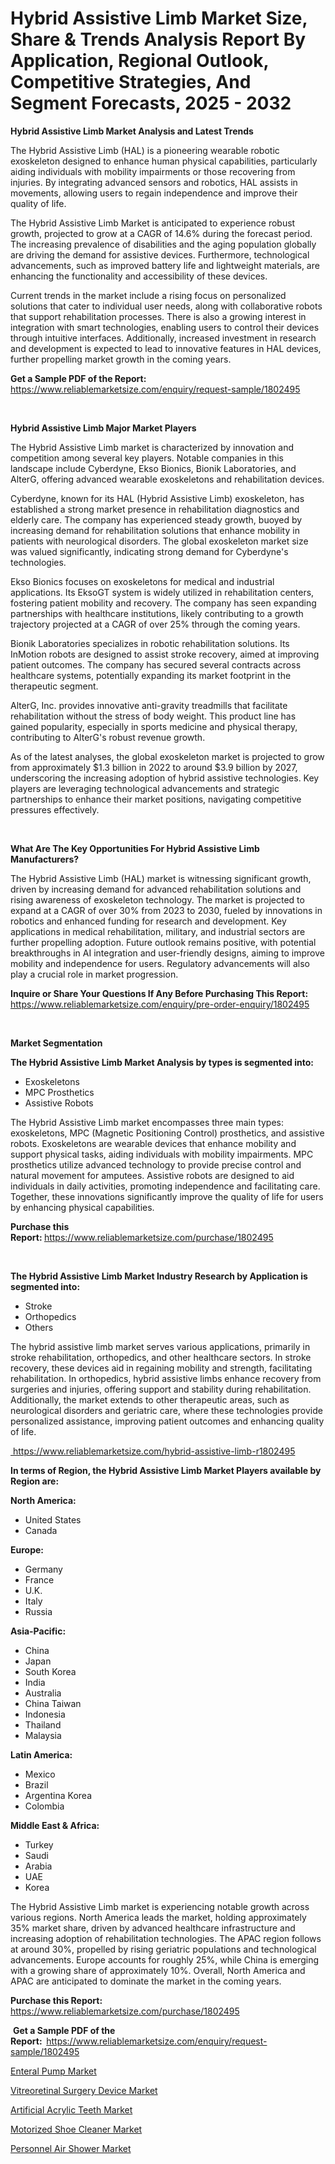 <p><h1>Hybrid Assistive Limb Market Size, Share & Trends Analysis Report By Application, Regional Outlook, Competitive Strategies, And Segment Forecasts, 2025 - 2032</h1></p><p><strong>Hybrid Assistive Limb Market Analysis and Latest Trends</strong></p>
<p><p>The Hybrid Assistive Limb (HAL) is a pioneering wearable robotic exoskeleton designed to enhance human physical capabilities, particularly aiding individuals with mobility impairments or those recovering from injuries. By integrating advanced sensors and robotics, HAL assists in movements, allowing users to regain independence and improve their quality of life.</p><p>The Hybrid Assistive Limb Market is anticipated to experience robust growth, projected to grow at a CAGR of 14.6% during the forecast period. The increasing prevalence of disabilities and the aging population globally are driving the demand for assistive devices. Furthermore, technological advancements, such as improved battery life and lightweight materials, are enhancing the functionality and accessibility of these devices.</p><p>Current trends in the market include a rising focus on personalized solutions that cater to individual user needs, along with collaborative robots that support rehabilitation processes. There is also a growing interest in integration with smart technologies, enabling users to control their devices through intuitive interfaces. Additionally, increased investment in research and development is expected to lead to innovative features in HAL devices, further propelling market growth in the coming years.</p></p>
<p><strong>Get a Sample PDF of the Report:&nbsp;</strong> <a href="https://www.reliablemarketsize.com/enquiry/request-sample/1802495?utm_campaign=1999&utm_medium=2&utm_source=Github&utm_content=ia&utm_term=03032025&utm_id=hybrid-assistive-limb">https://www.reliablemarketsize.com/enquiry/request-sample/1802495</a></p>
<p>&nbsp;</p>
<p><strong>Hybrid Assistive Limb Major Market Players</strong></p>
<p><p>The Hybrid Assistive Limb market is characterized by innovation and competition among several key players. Notable companies in this landscape include Cyberdyne, Ekso Bionics, Bionik Laboratories, and AlterG, offering advanced wearable exoskeletons and rehabilitation devices.</p><p>Cyberdyne, known for its HAL (Hybrid Assistive Limb) exoskeleton, has established a strong market presence in rehabilitation diagnostics and elderly care. The company has experienced steady growth, buoyed by increasing demand for rehabilitation solutions that enhance mobility in patients with neurological disorders. The global exoskeleton market size was valued significantly, indicating strong demand for Cyberdyne's technologies.</p><p>Ekso Bionics focuses on exoskeletons for medical and industrial applications. Its EksoGT system is widely utilized in rehabilitation centers, fostering patient mobility and recovery. The company has seen expanding partnerships with healthcare institutions, likely contributing to a growth trajectory projected at a CAGR of over 25% through the coming years.</p><p>Bionik Laboratories specializes in robotic rehabilitation solutions. Its InMotion robots are designed to assist stroke recovery, aimed at improving patient outcomes. The company has secured several contracts across healthcare systems, potentially expanding its market footprint in the therapeutic segment.</p><p>AlterG, Inc. provides innovative anti-gravity treadmills that facilitate rehabilitation without the stress of body weight. This product line has gained popularity, especially in sports medicine and physical therapy, contributing to AlterG's robust revenue growth.</p><p>As of the latest analyses, the global exoskeleton market is projected to grow from approximately $1.3 billion in 2022 to around $3.9 billion by 2027, underscoring the increasing adoption of hybrid assistive technologies. Key players are leveraging technological advancements and strategic partnerships to enhance their market positions, navigating competitive pressures effectively.</p></p>
<p>&nbsp;</p>
<p><strong>What Are The Key Opportunities For Hybrid Assistive Limb Manufacturers?</strong></p>
<p><p>The Hybrid Assistive Limb (HAL) market is witnessing significant growth, driven by increasing demand for advanced rehabilitation solutions and rising awareness of exoskeleton technology. The market is projected to expand at a CAGR of over 30% from 2023 to 2030, fueled by innovations in robotics and enhanced funding for research and development. Key applications in medical rehabilitation, military, and industrial sectors are further propelling adoption. Future outlook remains positive, with potential breakthroughs in AI integration and user-friendly designs, aiming to improve mobility and independence for users. Regulatory advancements will also play a crucial role in market progression.</p></p>
<p><strong>Inquire or Share Your Questions If Any Before Purchasing This Report:</strong> <a href="https://www.reliablemarketsize.com/enquiry/pre-order-enquiry/1802495?utm_campaign=1999&utm_medium=2&utm_source=Github&utm_content=ia&utm_term=03032025&utm_id=hybrid-assistive-limb">https://www.reliablemarketsize.com/enquiry/pre-order-enquiry/1802495</a></p>
<p>&nbsp;</p>
<p><strong>Market Segmentation</strong></p>
<p><strong>The Hybrid Assistive Limb Market Analysis by types is segmented into:</strong></p>
<p><ul><li>Exoskeletons</li><li>MPC Prosthetics</li><li>Assistive Robots</li></ul></p>
<p><p>The Hybrid Assistive Limb market encompasses three main types: exoskeletons, MPC (Magnetic Positioning Control) prosthetics, and assistive robots. Exoskeletons are wearable devices that enhance mobility and support physical tasks, aiding individuals with mobility impairments. MPC prosthetics utilize advanced technology to provide precise control and natural movement for amputees. Assistive robots are designed to aid individuals in daily activities, promoting independence and facilitating care. Together, these innovations significantly improve the quality of life for users by enhancing physical capabilities.</p></p>
<p><strong>Purchase this Report:&nbsp;</strong><a href="https://www.reliablemarketsize.com/purchase/1802495?utm_campaign=1999&utm_medium=2&utm_source=Github&utm_content=ia&utm_term=03032025&utm_id=hybrid-assistive-limb">https://www.reliablemarketsize.com/purchase/1802495</a></p>
<p>&nbsp;</p>
<p><strong>The Hybrid Assistive Limb Market Industry Research by Application is segmented into:</strong></p>
<p><ul><li>Stroke</li><li>Orthopedics</li><li>Others</li></ul></p>
<p><p>The hybrid assistive limb market serves various applications, primarily in stroke rehabilitation, orthopedics, and other healthcare sectors. In stroke recovery, these devices aid in regaining mobility and strength, facilitating rehabilitation. In orthopedics, hybrid assistive limbs enhance recovery from surgeries and injuries, offering support and stability during rehabilitation. Additionally, the market extends to other therapeutic areas, such as neurological disorders and geriatric care, where these technologies provide personalized assistance, improving patient outcomes and enhancing quality of life.</p></p>
<p><a href="https://www.reliablemarketsize.com/hybrid-assistive-limb-r1802495?utm_campaign=1999&utm_medium=2&utm_source=Github&utm_content=ia&utm_term=03032025&utm_id=hybrid-assistive-limb">&nbsp;https://www.reliablemarketsize.com/hybrid-assistive-limb-r1802495</a></p>
<p><strong>In terms of Region, the Hybrid Assistive Limb Market Players available by Region are:</strong></p>
<p>
    <p> <strong> North America: </strong>
        <ul>
            <li>United States</li>
            <li>Canada</li>
        </ul>
        </p> 
    <p> <strong> Europe: </strong>
        <ul>
            <li>Germany</li>
            <li>France</li>
            <li>U.K.</li>
            <li>Italy</li>
            <li>Russia</li>
        </ul>
        </p> 
    <p> <strong> Asia-Pacific: </strong>
        <ul>
            <li>China</li>
            <li>Japan</li>
            <li>South Korea</li>
            <li>India</li>
            <li>Australia</li>
            <li>China Taiwan</li>
            <li>Indonesia</li>
            <li>Thailand</li>
            <li>Malaysia</li>
        </ul>
        </p> 
    <p> <strong> Latin America: </strong>
        <ul>
            <li>Mexico</li>
            <li>Brazil</li>
            <li>Argentina Korea</li>
            <li>Colombia</li>
        </ul>
        </p> 
    <p> <strong> Middle East & Africa: </strong>
        <ul>
            <li>Turkey</li>
            <li>Saudi</li>
            <li>Arabia</li>
            <li>UAE</li>
            <li>Korea</li>
        </ul>
    </p>
    </p>
<p><p>The Hybrid Assistive Limb market is experiencing notable growth across various regions. North America leads the market, holding approximately 35% market share, driven by advanced healthcare infrastructure and increasing adoption of rehabilitation technologies. The APAC region follows at around 30%, propelled by rising geriatric populations and technological advancements. Europe accounts for roughly 25%, while China is emerging with a growing share of approximately 10%. Overall, North America and APAC are anticipated to dominate the market in the coming years.</p></p>
<p><strong>Purchase this Report: </strong><a href="https://www.reliablemarketsize.com/purchase/1802495?utm_campaign=1999&utm_medium=2&utm_source=Github&utm_content=ia&utm_term=03032025&utm_id=hybrid-assistive-limb">https://www.reliablemarketsize.com/purchase/1802495</a></p>
<p>&nbsp;<strong>Get a Sample PDF of the Report:&nbsp;&nbsp;</strong><a href="https://www.reliablemarketsize.com/enquiry/request-sample/1802495?utm_campaign=1999&utm_medium=2&utm_source=Github&utm_content=ia&utm_term=03032025&utm_id=hybrid-assistive-limb">https://www.reliablemarketsize.com/enquiry/request-sample/1802495</a></p>
<p><strong></strong></p>
<p><p><a href="https://github.com/pelahotayabe/Market-Research-Report-List-1/blob/main/enteral-pump-market.md?utm_campaign=1999&utm_medium=2&utm_source=Github&utm_content=ia&utm_term=03032025&utm_id=hybrid-assistive-limb">Enteral Pump Market</a></p><p><a href="https://github.com/AngelaWalsh696/Market-Research-Report-List-1/blob/main/vitreoretinal-surgery-device-market.md?utm_campaign=1999&utm_medium=2&utm_source=Github&utm_content=ia&utm_term=03032025&utm_id=hybrid-assistive-limb">Vitreoretinal Surgery Device Market</a></p><p><a href="https://github.com/cheryjhonson/Market-Research-Report-List-1/blob/main/artificial-acrylic-teeth-market.md?utm_campaign=1999&utm_medium=2&utm_source=Github&utm_content=ia&utm_term=03032025&utm_id=hybrid-assistive-limb">Artificial Acrylic Teeth Market</a></p><p><a href="https://github.com/elitasvimal/Market-Research-Report-List-1/blob/main/motorized-shoe-cleaner-market.md?utm_campaign=1999&utm_medium=2&utm_source=Github&utm_content=ia&utm_term=03032025&utm_id=hybrid-assistive-limb">Motorized Shoe Cleaner Market</a></p><p><a href="https://github.com/raeezkenedz/Market-Research-Report-List-1/blob/main/personnel-air-shower-market.md?utm_campaign=1999&utm_medium=2&utm_source=Github&utm_content=ia&utm_term=03032025&utm_id=hybrid-assistive-limb">Personnel Air Shower Market</a></p></p>